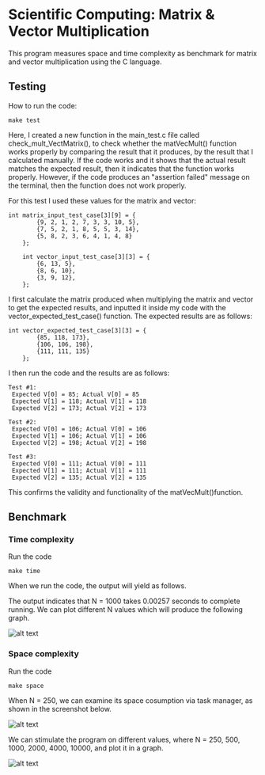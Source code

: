 # Scientific Computing: Matrix & Vector Multiplication

This program measures space and time complexity as benchmark for matrix and vector multiplication using the C language. 

## Testing

How to run the code:

```
make test
```

Here, I created a new function in the main_test.c file called check_mult_VectMatrix(), to check whether the matVecMult() function works properly by comparing the result that it produces, by the result that I calculated manually. If the code works and it shows that the actual result matches the expected result, then it indicates that the function works properly. However, if the code produces an "assertion failed" message on the terminal, then the function does not work properly.

For this test I used these values for the matrix and vector:
````
int matrix_input_test_case[3][9] = {
        {9, 2, 1, 2, 7, 3, 3, 10, 5},
        {7, 5, 2, 1, 8, 5, 5, 3, 14},
        {5, 8, 2, 3, 6, 4, 1, 4, 8}
    };

    int vector_input_test_case[3][3] = {
        {6, 13, 5},
        {8, 6, 10},
        {3, 9, 12},
    };
````

I first calculate the matrix produced when multiplying the matrix and vector to get the expected results, and inputted it inside my code with the vector_expected_test_case() function. The expected results are as follows:
````
int vector_expected_test_case[3][3] = {
        {85, 118, 173},
        {106, 106, 198},
        {111, 111, 135}
    };
````
I then run the code and the results are as follows:

```
Test #1:
 Expected V[0] = 85; Actual V[0] = 85
 Expected V[1] = 118; Actual V[1] = 118
 Expected V[2] = 173; Actual V[2] = 173

Test #2:
 Expected V[0] = 106; Actual V[0] = 106
 Expected V[1] = 106; Actual V[1] = 106
 Expected V[2] = 198; Actual V[2] = 198

Test #3:
 Expected V[0] = 111; Actual V[0] = 111
 Expected V[1] = 111; Actual V[1] = 111
 Expected V[2] = 135; Actual V[2] = 135
```
This confirms the validity and functionality of the matVecMult()function.

## Benchmark

### Time complexity

Run the code
```
make time
```

When we run the code, the output will yield as follows.

The output indicates that N = 1000 takes 0.00257 seconds to complete running. We can plot different N values which will produce the following graph.

![alt text](https://i.ibb.co/GxfPCC5/Screenshot-2022-12-07-at-23-44-52.png)


### Space complexity

Run the code
```
make space
```

When N = 250, we can examine its space cosumption via task manager, as shown in the screenshot below.

![alt text](https://i.ibb.co/ySxTcby/Screenshot-2022-12-07-at-23-00-46.png)

We can stimulate the program on different values, where N = 250, 500, 1000, 2000, 4000, 10000, and plot it in a graph.

![alt text](https://i.ibb.co/Pwg2DGY/Screenshot-2022-12-07-at-23-48-04.png)
